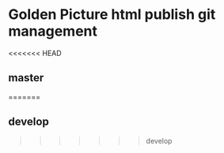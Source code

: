 # Golden Picture html publish git management
<<<<<<< HEAD
## master
=======
## develop
>>>>>>> develop

